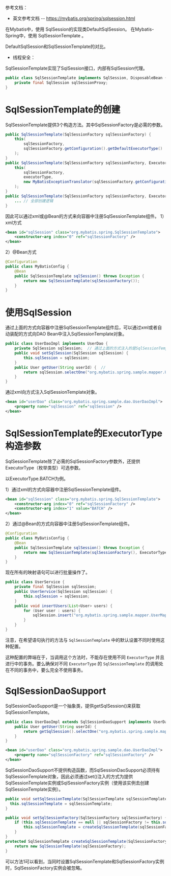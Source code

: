
参考文档：
- 英文参考文档 -- https://mybatis.org/spring/sqlsession.html

在Mybatis中，使用 SqlSession的实现类DefaultSqlSession。
在Mybatis-Spring中，使用 SqlSessionTemplate 。

DefaultSqlSession和SqlSessionTemplate的对比。
- 线程安全：



SqlSessionTemplate实现了SqlSession接口，内部有SqlSession代理。
```java
public class SqlSessionTemplate implements SqlSession, DisposableBean {
	private final SqlSession sqlSessionProxy;
}	
```


# SqlSessionTemplate的创建

SqlSessionTemplate提供3个构造方法。其中SqlSessionFactory是必需的参数。
```java
public SqlSessionTemplate(SqlSessionFactory sqlSessionFactory) {  
    this(
	    sqlSessionFactory, 
	    sqlSessionFactory.getConfiguration().getDefaultExecutorType()
	);  
}
public SqlSessionTemplate(SqlSessionFactory sqlSessionFactory, ExecutorType executorType) {  
    this(
	    sqlSessionFactory, 
	    executorType,  
        new MyBatisExceptionTranslator(sqlSessionFactory.getConfiguration().getEnvironment().getDataSource(), true)
    );  
}
public SqlSessionTemplate(SqlSessionFactory sqlSessionFactory, ExecutorType executorType, PersistenceExceptionTranslator exceptionTranslator) {
	... // 全部创建逻辑
}
```
因此可以通过xml或@Bean的方式来向容器中注册SqlSessionTemplate组件。
1）xml方式
```xml
<bean id="sqlSession" class="org.mybatis.spring.SqlSessionTemplate">
    <constructor-arg index="0" ref="sqlSessionFactory" />
</bean>
```
2）@Bean方式
```java
@Configuration
public class MyBatisConfig {
    @Bean
    public SqlSessionTemplate sqlSession() throws Exception {
	    return new SqlSessionTemplate(sqlSessionFactory());
    }
}
```

# 使用SqlSession

通过上面的方式向容器中注册SqlSessionTemplate组件后，可以通过xml或者自动装配的方式向DAO Bean中注入SqlSessionTemplate对象。
```java
public class UserDaoImpl implements UserDao {
    private SqlSession sqlSession;  // 通过上面的方式注入的是SqlSessionTemplate而非DefaultSqlSession
    public void setSqlSession(SqlSession sqlSession) {
	    this.sqlSession = sqlSession;
    }
    public User getUser(String userId) {  // 
	    return sqlSession.selectOne("org.mybatis.spring.sample.mapper.UserMapper.getUser", userId);
    }
}
```
通过xml向方式注入SqlSessionTemplate对象。
```xml
<bean id="userDao" class="org.mybatis.spring.sample.dao.UserDaoImpl">
    <property name="sqlSession" ref="sqlSession" />
</bean>
```

# SqlSessionTemplate的ExecutorType构造参数

SqlSessionTemplate除了必需的SqlSessionFactory参数外，还提供ExecutorType（枚举类型）可选参数。

以ExecutorType.BATCH为例。

1）通过xml的方式向容器中注册SqlSessionTemplate组件。
```xml
<bean id="sqlSession" class="org.mybatis.spring.SqlSessionTemplate">
    <constructor-arg index="0" ref="sqlSessionFactory" />
    <constructor-arg index="1" value="BATCH" />
</bean>
```
2）通过@Bean的方式向容器中注册SqlSessionTemplate组件。
```java
@Configuration
public class MyBatisConfig {
    @Bean
    public SqlSessionTemplate sqlSession() throws Exception {
	    return new SqlSessionTemplate(sqlSessionFactory(), ExecutorType.BATCH);
    } 
}
```
现在所有的映射语句可以进行批量操作了。
```java
public class UserService {
    private final SqlSession sqlSession;
    public UserService(SqlSession sqlSession) {
        this.sqlSession = sqlSession;
    }
    public void insertUsers(List<User> users) {
	    for (User user : users) {
	        sqlSession.insert("org.mybatis.spring.sample.mapper.UserMapper.insertUser", user);
	    }
    }
}
```

注意，在希望语句执行的方法与 `SqlSessionTemplate` 中的默认设置不同时使用这种配置。

这种配置的弊端在于，当调用这个方法时，不能存在使用不同 `ExecutorType` 并且进行中的事务。要么确保对不同 `ExecutorType` 的 `SqlSessionTemplate` 的调用处在不同的事务中，要么完全不使用事务。

# SqlSessionDaoSupport

SqlSessionDaoSupport是一个抽象类，提供getSqlSession()来获取SqlSessionTemplate。
```java
public class UserDaoImpl extends SqlSessionDaoSupport implements UserDao {
    public User getUser(String userId) {
	    return getSqlSession().selectOne("org.mybatis.spring.sample.mapper.UserMapper.getUser", userId);
    }
}
```
```xml
<bean id="userDao" class="org.mybatis.spring.sample.dao.UserDaoImpl">
    <property name="sqlSessionFactory" ref="sqlSessionFactory" />
</bean>
```

SqlSessionDaoSupport不提供构造函数，而SqlSessionDaoSupport必须持有SqlSessionTemplate对象，因此必须通过set()注入的方式为提供SqlSessionTemplate实例或SqlSessionFactory实例（使用该实例去创建SqlSessionTemplate实例）。
```java
public void setSqlSessionTemplate(SqlSessionTemplate sqlSessionTemplate) {  
  this.sqlSessionTemplate = sqlSessionTemplate;  
}

public void setSqlSessionFactory(SqlSessionFactory sqlSessionFactory) {   // 方法 1
    if (this.sqlSessionTemplate == null || sqlSessionFactory != this.sqlSessionTemplate.getSqlSessionFactory()) {  
	    this.sqlSessionTemplate = createSqlSessionTemplate(sqlSessionFactory);  
    }  
}
protected SqlSessionTemplate createSqlSessionTemplate(SqlSessionFactory sqlSessionFactory) {  
    return new SqlSessionTemplate(sqlSessionFactory);  
}
```

可以方法1可以看到，当同时设置SqlSessionTemplate和SqlSessionFactory实例时，SqlSessionFactory实例会被忽略。